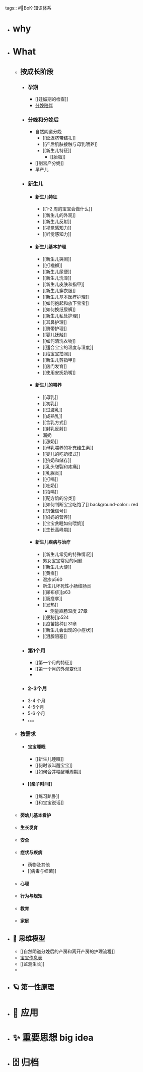 tags:: #🌲BoK-知识体系

- # why
- # What
	- ## 按成长阶段
		- ### 孕期
			- [[妊娠期的检查]]
			- [分娩陪伴](https://docs.google.com/spreadsheets/d/1VvA_BEBQI2VismzBsgA609_n4FtMT4E-gZR2yc7nv4o/edit?gid=0#gid=0)
		- ### 分娩和分娩后
			- 自然阴道分娩
				- [[延迟脐带结扎]]
				- [[产后肌肤接触与母乳喂养]]
				- [[新生儿特征]]
					- [[胎脂]]
			- [[剖宫产分娩]]
			- 早产儿
		- ### 新生儿
			- #### 新生儿特征
				- [[1-2 周的宝宝会做什么]]
				- [[新生儿的外观]]
				- [[新生儿反射]]
				- [[视觉感知力]]
				- [[听觉感知力]]
			- #### 新生儿基本护理
				- [[新生儿哭闹]]
				- [[打襁褓]]
				- [[新生儿尿便]]
				- [[新生儿洗澡]]
				- [[新生儿皮肤和指甲]]
				- [[新生儿穿衣服]]
				- [[新生儿基本医疗护理]]
				- [[如何抱起和放下宝宝]]
				- [[如何换纸尿裤]]
				- [[新生儿私处护理]]
				- [[耳鼻护理]]
				- [[脐带护理]]
				- [[婴儿抚触]]
				- [[如何清洗衣物]]
				- [[适合宝宝的温度与湿度]]
				- [[给宝宝拍照]]
				- [[新生儿剪指甲]]
				- [[囟门发育]]
				- [[使用安抚奶嘴]]
			- #### 新生儿的喂养
				- [[母乳]]
				- [[初乳]]
				- [[过渡乳]]
				- [[成熟乳]]
				- [[含乳方式]]
				- [[射乳反射]]
				- 漏奶
				- [[涨奶]]
				- [[母乳喂养的补充维生素]]
				- [[婴儿的吃奶模式]]
				- [[挤奶和储存]]
				- [[乳头皲裂和疼痛]]
				- [[乳腺炎]]
				- [[打嗝]]
				- [[吐奶]]
				- [[拍嗝]]
				- [[配方奶的分类]]
				- [[如何判断宝宝吃饱了]]
				  background-color:: red
				- [[饥饿信号]]
				- [[妈妈的营养]]
				- [[宝宝贪睡如何喂奶]]
				- [[生长高峰期]]
			- #### 新生儿疾病与治疗
				- [[新生儿常见的特殊情况]]
				- 男女宝宝常见的问题
				- [[新生儿大便]]
				- [[黄疸]]
				- 湿疹p560
				- 新生儿坏死性小肠结肠炎
				- [[尿布疹]]p63
				- [[肠痉挛]]
				- [[发热]]
					- 测量直肠温度  27章
				- [[便秘]]p524
				- [[疫苗接种]] 31章
				- [[新生儿会出现的小症状]]
				- [[泪腺阻塞]]
		- ### 第1个月
			- [[第一个月的特征]]
			- [[第一个月的外观变化]]
			-
		- ### 2-3个月
		- 3-4 个月
		- 4-5个月
		- 5-6 个月
		- 。。。
	- ### 按需求
		- #### 宝宝睡眠
			- [[新生儿睡眠]]
			- [[何时该叫醒宝宝]]
			- [[如何合并喂醒睡周期]]
		- #### [[亲子时间]]
			- [[练习趴卧]]
			- [[和宝宝说话]]
	- #### 婴幼儿基本看护
	- #### 生长发育
	- #### 安全
	- #### 症状与疾病
		- 药物及其他
		- [[病毒与细菌]]
	- #### 心理
	- #### 行为与规矩
	- #### 教育
	- #### 家庭
- ## 🧠 思维模型
	- [[自然阴道分娩后的产房和离开产房的护理流程]]
	- [宝宝作息表](https://docs.google.com/spreadsheets/d/1XRbVfgN8runw5_mVQ0rLVz649hMc148iWJplfFPMTuY/edit#gid=0)
	- [[监测生长]]
	-
- ## 🪐 第一性原理
- # 🧰 应用
- # ✨ 重要思想 big idea
- # 🗄️ 归档
